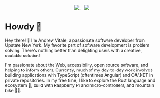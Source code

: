 <p align="center">
  <a href="https://github.com/vitale232">
    <img
      align="center"
      src="https://github-readme-stats.vercel.app/api?username=vitale232&theme=highcontrast&hide_rank=true&count_private=true&show_icons=true&hide_border=true&count_private=true"
    />
  </a>
  &nbsp;&nbsp;
  <a href="https://github.com/vitale232">
    <img
      align="center"
      src="https://github-readme-stats.vercel.app/api/top-langs/?username=vitale232&exclude_repo=JAMC,UNRThesisTemplate&theme=highcontrast&langs_count=8&layout=compact&hide_border=true&count_private=true"
    />
  </a>
</p>

# Howdy 👋

Hey there! 🤠 I'm Andrew Vitale, a passionate software developer from Upstate New York. My favorite part of software development is problem solving. There's nothing better than delighting users with a creative, scalable solution! 

I'm passionate about the Web, accessibility, open source software, and helping to inform others. Currently, much of my day-to-day work involves building applications with TypeScript (oftentimes Angular) and C#/.NET in private repositories. In my free time, I like to explore the Rust language and ecosystem 🦀, build with Raspberry Pi and micro-controllers, and mountain bike 🚵‍♂️. 

